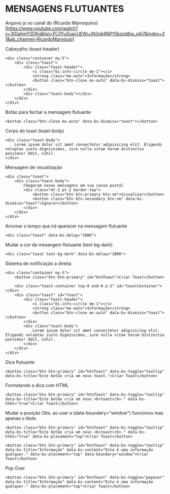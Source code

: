 # MENSAGENS FLUTUANTES

Arquivo js no canal do (Ricardo Marroquino)[https://www.youtube.com/watch?v=3IDahmYSD6g&list=PL0YuSuacUEWuJN3qb6NP15bzqd8w_oAj7&index=31&ab_channel=RicardoMaroquio]

Cabeçalho (toast-header)
```
<div class="container my-5">
    <div class="toast">
        <div class="toast-header">
            <i class="bi-info-circle me-1"></i>
            <strong class="me-auto">Informação</strong>
            <button class="btn-close ms-auto" data-bs-dismiss="toast"></button>
        </div>
        <div class="toast-body"></div>
    </div>
</div>
```

Botão para fechar a mensagem flutuante
```
<button class="btn-close ms-auto" data-bs-dismiss="toast"></button>
```

Corpo do toast (toast-body)
```
<div class="toast-body">
    Lorem ipsum dolor sit amet consectetur adipisicing elit. Eligendi voluptas iusto dignissimos, iure nulla vitae harum distinctio possimus! Odit, nihil.
</div>
```

Mensagem de visualização
```
<div class="toast">
    <div class="toast-body">
        Chegaram novas mensagens em sua caixa postal
        <div class="mt-2 pt-2 border-top">
            <button class="btn btn-primary btn-sm">Visualizar</button>
            <button class="btn btn-secondary btn-sm" data-bs-dismiss="toast">Ignorar</button>
        </div>
    </div>
</div>
```

Arrumar o tempo que irá aparecer na mensagem flutuante 
```
<div class="toast" data-bs-delay="1000">
```

Mudar a cor da mesangem flutuante (text-bg-dark)
```
<div class="toast text-bg-dark" data-bs-delay="1000">
```

Sistema de notificação a direita
```
<div class="container my-5">
    <button class="btn btn-primary" id="btnToast">Criar Toast</button>

    <div class="toast-container top-0 end-0 p-3" id="toastContainer"></div>
    <div class="toast" id="toast">
        <div class="toast-header">
            <i class="bi-info-circle me-1"></i>
            <strong class="me-auto">Informação</strong>
            <button class="btn-close ms-auto" data-bs-dismiss="toast"></button>
        </div>
        <div class="toast-body">
            Lorem ipsum dolor sit amet consectetur adipisicing elit. Eligendi voluptas iusto dignissimos, iure nulla vitae harum distinctio possimus! Odit, nihil.
        </div>
    </div>
</div>
```

Dica flutuante
```
<button class="btn btn-primary" id="btnToast" data-bs-toggle="tooltip" data-bs-title="Este botão cria um novo toast.">Criar Toast</button>
```

Formatando a dica com HTML
```
<button class="btn btn-primary" id="btnToast" data-bs-toggle="tooltip" data-bs-title="Este botão cria um novo <b>toast</b>." data-bs-html="true">Criar Toast</button>
```

Mudar a posição Obs. ao usar o (data-boundary="window") funcionou mas apenas o titulo
```
<button class="btn btn-primary" id="btnToast" data-bs-toggle="tooltip" data-bs-title="Este botão cria um novo <b>toast</b>." data-bs-html="true" data-bs-placement="top">Criar Toast</button>
```
```
<button class="btn btn-primary" id="btnToast" data-bs-toggle="tooltip" data-bs-title="Informação" data-bs-content="Esta é uma informação qualquer." data-bs-placement="top" data-boundary="window">Criar Toast</button>
```

Pop Over
```
<button class="btn btn-primary" id="btnToast" data-bs-toggle="popover" data-bs-title="Informação" data-bs-content="Esta é uma informação qualquer." data-bs-placement="top">Criar Toast</button>
```